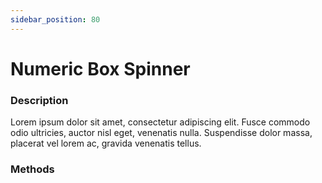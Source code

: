```yaml
---
sidebar_position: 80
---
```


# Numeric Box Spinner

### Description

Lorem ipsum dolor sit amet, consectetur adipiscing elit. 
Fusce commodo odio ultricies, auctor nisl eget, venenatis nulla.
Suspendisse dolor massa, placerat vel lorem ac, gravida venenatis tellus.

### Methods